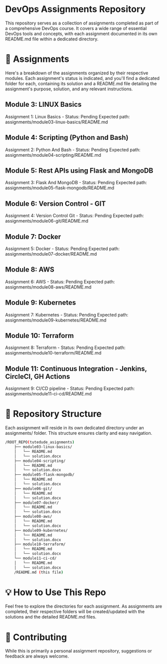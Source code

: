 # DevOps Assignments Repository
This repository serves as a collection of assignments completed as part of a comprehensive DevOps course. It covers a wide range of essential DevOps tools and concepts, with each assignment documented in its own README.md file within a dedicated directory.

# 🚀 Assignments
Here's a breakdown of the assignments organized by their respective modules. Each assignment's status is indicated, and you'll find a dedicated folder for each, containing its solution and a README.md file detailing the assignment's purpose, solution, and any relevant instructions.

## Module 3: LINUX Basics
Assignment 1: Linux Basics - Status: Pending
Expected path: assignments/module03-linux-basics/README.md

## Module 4: Scripting (Python and Bash)
Assignment 2: Python And Bash - Status: Pending
Expected path: assignments/module04-scripting/README.md

## Module 5: Rest APIs using Flask and MongoDB
Assignment 3: Flask And MongoDB - Status: Pending
Expected path: assignments/module05-flask-mongodb/README.md

## Module 6: Version Control - GIT
Assignment 4: Version Control Git - Status: Pending
Expected path: assignments/module06-git/README.md

## Module 7: Docker
Assignment 5: Docker - Status: Pending
Expected path: assignments/module07-docker/README.md

## Module 8: AWS
Assignment 6: AWS - Status: Pending
Expected path: assignments/module08-aws/README.md

## Module 9: Kubernetes
Assignment 7: Kubernetes - Status: Pending
Expected path: assignments/module09-kubernetes/README.md

## Module 10: Terraform
Assignment 8: Terraform - Status: Pending
Expected path: assignments/module10-terraform/README.md

## Module 11: Continuous Integration - Jenkins, CircleCI, GH Actions
Assignment 9: CI/CD pipeline - Status: Pending
Expected path: assignments/module11-ci-cd/README.md

# 📂 Repository Structure
Each assignment will reside in its own dedicated directory under an assignments/ folder. This structure ensures clarity and easy navigation.

```bash
/ROOT_REPO(tutedude_asignments)
    ├── module03-linux-basics/
    │   └── README.md
    │   └── solution.docx
    ├── module04-scripting/
    │   └── README.md
    │   └── solution.docx
    ├── module05-flask-mongodb/
    │   └── README.md
    │   └── solution.docx
    ├── module06-git/
    │   └── README.md
    │   └── solution.docx
    ├── module07-docker/
    │   └── README.md
    │   └── solution.docx
    ├── module08-aws/
    │   └── README.md
    │   └── solution.docx
    ├── module09-kubernetes/
    │   └── README.md
    │   └── solution.docx
    ├── module10-terraform/
    │   └── README.md
    │   └── solution.docx
    └── module11-ci-cd/
    │   └── README.md
    │   └── solution.docx
    /README.md (this file)
```
# 💡 How to Use This Repo
Feel free to explore the directories for each assignment. As assignments are completed, their respective folders will be created/updated with the solutions and the detailed README.md files.

# 🤝 Contributing
While this is primarily a personal assignment repository, suggestions or feedback are always welcome.
